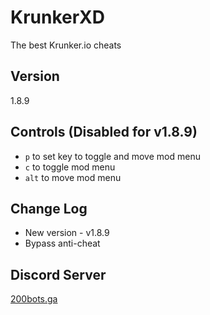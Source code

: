 # KrunkerXD
The best Krunker.io cheats

## Version
1.8.9

## Controls (Disabled for v1.8.9)
* `p` to set key to toggle and move mod menu
* `c` to toggle mod menu
* `alt` to move mod menu

## Change Log
* New version - v1.8.9
* Bypass anti-cheat

## Discord Server
[200bots.ga](http://200bots.ga)
